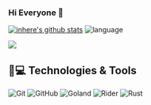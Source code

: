 ### Hi Everyone 👋

[![inhere's github stats](https://github-readme-stats.vercel.app/api?username=sydneyowl&show_icons=true&theme=)](https://github.com/inhere)
![language](https://github-readme-stats.vercel.app/api/top-langs/?username=sydneyowl&layout=compact)

<div align="left">
  <img src="https://github-profile-trophy.vercel.app/?username=sydneyowl&theme=gruvbox&row=1&column=7&no-frame=true&no-bg=true" /><br>
</div>
  
## 🚀💻 Technologies & Tools

  ![Git](https://img.shields.io/badge/-Git-black?style=flat-square&logo=git)
  ![GitHub](https://img.shields.io/badge/-GitHub-181717?style=flat-square&logo=github)
  ![Goland](https://img.shields.io/badge/-Goland-purple?style=flat-square&logo=go)
  ![Rider](https://img.shields.io/badge/Rider-black?style=flat-square&logo=csharp)
  ![Rust](https://img.shields.io/badge/RustRover-orange?style=flat-square&logo=rust)
